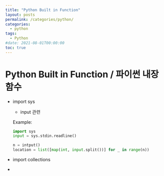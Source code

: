 ```yaml
---
title: "Python Built in Function"
layout: posts
permalink: /categories/python/
categories:
  - python
tags:
  - Python
#date: 2021-08-01T00:00:00
toc: true
---
```


# Python Built in Function / 파이썬 내장 함수

* import sys
    * input 관련

    Example:
    ```python
    import sys
    input = sys.stdin.readline()

    n = intput()
    location = list([map(int, input.split())] for _ in range(n))
    ```


* import collections



* 


